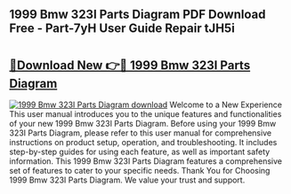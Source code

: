 ## 1999 Bmw 323I Parts Diagram PDF Download Free - Part-7yH User Guide Repair tJH5i

# <h2><a href="http://dfkb56.blite.top/?on=1999+Bmw+323I+Parts+Diagram">🔗Download New 👉🔴 1999 Bmw 323I Parts Diagram</a></h2>

[![1999 Bmw 323I Parts Diagram download](https://i.imgur.com/lujVjoI.png)](http://dfkb56.blite.top/?on=1999+Bmw+323I+Parts+Diagram)
Welcome to a New Experience This user manual introduces you to the unique features and functionalities of your new 1999 Bmw 323I Parts Diagram. Before using your 1999 Bmw 323I Parts Diagram, please refer to this user manual for comprehensive instructions on product setup, operation, and troubleshooting. It includes step-by-step guides for using each feature, as well as important safety information. This 1999 Bmw 323I Parts Diagram features a comprehensive set of features to cater to your specific needs. Thank You for Choosing 1999 Bmw 323I Parts Diagram. We value your trust and support.
